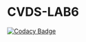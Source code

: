 # CVDS-LAB6
[![Codacy Badge](https://app.codacy.com/project/badge/Grade/2e168c4a35f64631b027478971130c03)](https://www.codacy.com/gh/EdwarLozano/CVDS-LAB6/dashboard?utm_source=github.com&amp;utm_medium=referral&amp;utm_content=EdwarLozano/CVDS-LAB6&amp;utm_campaign=Badge_Grade)
